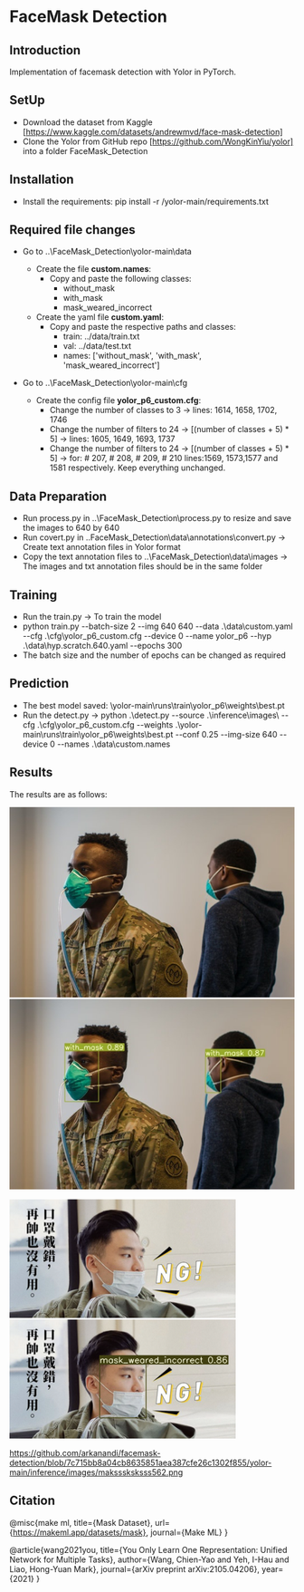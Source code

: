 # FaceMask Detection
## Introduction

Implementation of facemask detection with Yolor in PyTorch.

## SetUp

- Download the dataset from Kaggle [https://www.kaggle.com/datasets/andrewmvd/face-mask-detection]
- Clone the Yolor from GitHub repo [https://github.com/WongKinYiu/yolor] into a folder FaceMask_Detection

## Installation
- Install the requirements: pip install -r /yolor-main/requirements.txt

## Required file changes

- Go to ..\FaceMask_Detection\yolor-main\data
    - Create the file **custom.names**:
        - Copy and paste the following classes:
            - without_mask
            - with_mask
            - mask_weared_incorrect
    - Create the yaml file **custom.yaml**:
        - Copy and paste the respective paths and classes:
            - train: ../data/train.txt
            - val: ../data/test.txt
            - names: ['without_mask', 'with_mask', 'mask_weared_incorrect']
    
- Go to ..\FaceMask_Detection\yolor-main\cfg
    - Create the config file **yolor_p6_custom.cfg**:
        - Change the number of classes to 3  → lines: 1614, 1658, 1702, 1746
        - Change the number of filters to 24 → [(number of classes + 5) * 5] → lines: 1605, 1649, 1693, 1737
        - Change the number of filters to 24 → [(number of classes + 5) * 5] → for: # 207, # 208, # 209, # 210 lines:1569, 1573,1577 and 1581 respectively. Keep everything unchanged.

## Data Preparation

- Run process.py in ..\FaceMask_Detection\process.py to resize and save the images to 640 by 640
- Run covert.py in ..FaceMask_Detection\data\annotations\convert.py → Create text annotation files in Yolor format
- Copy the text annotation files to ..\FaceMask_Detection\data\images →  The  images and txt annotation files should be in the same folder

## Training
- Run the train.py → To train the model
- python train.py --batch-size 2 --img 640 640 --data .\data\custom.yaml --cfg .\cfg\yolor_p6_custom.cfg --device 0 --name yolor_p6 --hyp .\data\hyp.scratch.640.yaml --epochs 300
- The batch size and the number of epochs can be changed as required

## Prediction

- The best model saved: \yolor-main\runs\train\yolor_p6\weights\best.pt
- Run the detect.py → python .\detect.py --source .\inference\images\ --cfg .\cfg\yolor_p6_custom.cfg --weights .\yolor-main\runs\train\yolor_p6\weights\best.pt --conf 0.25 --img-size 640 --device 0 --names .\data\custom.names

## Results

The results are as follows:

![Test Image1](https://github.com/arkanandi/facemask-detection/blob/ed89a98136ce7aa91f9d15c7a09f1952fb9a2758/yolor-main/inference/images/25.jpg "Test Image1")
![Test Image1](https://github.com/arkanandi/facemask-detection/blob/9770df04ead2f7d8f349d046ccc2ca6c71e5f3bd/yolor-main/inference/output/25.jpg "Test Result Image1")

![Test Image2](https://github.com/arkanandi/facemask-detection/blob/7c715bb8a04cb8635851aea387cfe26c1302f855/yolor-main/inference/images/maksssksksss562.png "Test Image2")
![Test Result Image2](https://github.com/arkanandi/facemask-detection/blob/7c715bb8a04cb8635851aea387cfe26c1302f855/yolor-main/inference/output/maksssksksss562.png "Test Result Image2")

https://github.com/arkanandi/facemask-detection/blob/7c715bb8a04cb8635851aea387cfe26c1302f855/yolor-main/inference/images/maksssksksss562.png



## Citation

@misc{make ml,
title={Mask Dataset},
url={https://makeml.app/datasets/mask},
journal={Make ML}
}

@article{wang2021you,
  title={You Only Learn One Representation: Unified Network for Multiple Tasks},
  author={Wang, Chien-Yao and Yeh, I-Hau and Liao, Hong-Yuan Mark},
  journal={arXiv preprint arXiv:2105.04206},
  year={2021}
}
